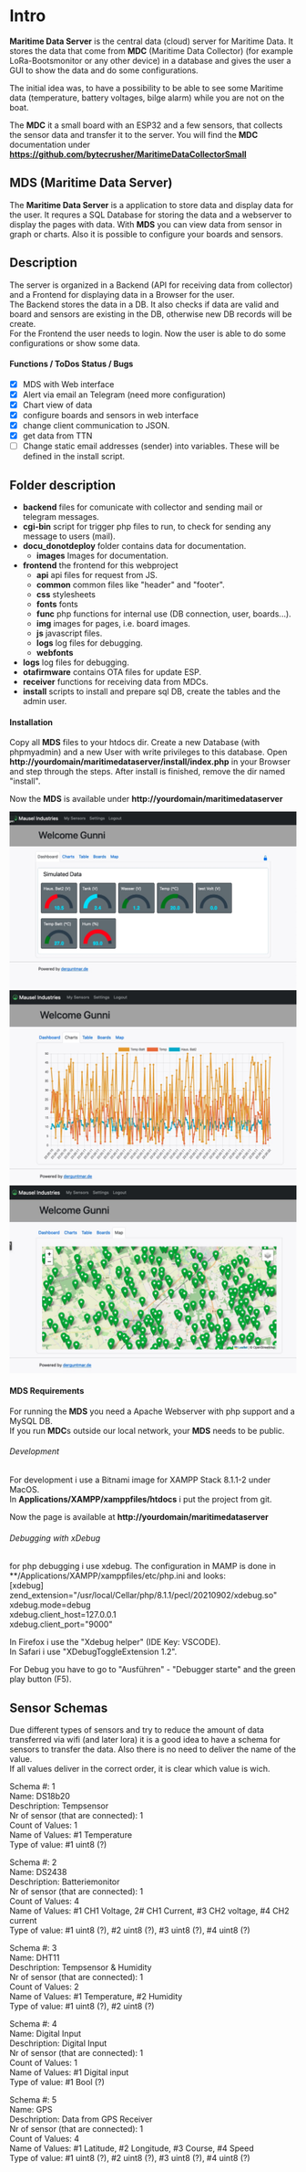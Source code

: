 # Intro
**Maritime Data Server** is the central data (cloud) server for Maritime Data. 
It stores the data that come from **MDC** (Maritime Data Collector) (for example LoRa-Bootsmonitor or any other device) in a database and gives the user a GUI to show the data and do some configurations.

The initial idea was, to have a possibility to be able to see some Maritime data (temperature, battery voltages, bilge alarm) while you are not on the boat.  

The **MDC** it a small board with an ESP32 and a few sensors, that collects the sensor data and transfer it to the server.
You will find the **MDC** documentation under **https://github.com/bytecrusher/MaritimeDataCollectorSmall**

## **MDS** (Maritime Data Server)

The **Maritime Data Server** is a application to store data and display data for the user.
It requres a SQL Database for storing the data and a webserver to display the pages with data.
With **MDS** you can view data from sensor in graph or charts.
Also it is possible to configure your boards and sensors.

## Description
The server is organized in a Backend (API for receiving data from collector) and a Frontend for displaying data in a Browser for the user.  
The Backend stores the data in a DB. It also checks if data are valid and board and sensors are existing in the DB, otherwise new DB records will be create.  
For the Frontend the user needs to login. Now the user is able to do some configurations or show some data.

#### Functions / ToDos Status / Bugs
- [x] MDS with Web interface
- [x] Alert via email an Telegram (need more configuration)
- [x] Chart view of data
- [x] configure boards and sensors in web interface
- [x] change client communication to JSON.
- [x] get data from TTN
- [ ] Change static email addresses (sender) into variables. These will be defined in the install script.

## Folder description

- **backend** files for comunicate with collector and sending mail or telegram messages.
- **cgi-bin** script for trigger php files to run, to check for sending any message to users (mail).
- **docu_donotdeploy** folder contains data for documentation.
     - **images** Images for documentation.
- **frontend** the frontend for this webproject
     - **api** api files for request from JS.
     - **common** common files like "header" and "footer".
     - **css** stylesheets
     - **fonts** fonts
     - **func** php functions for internal use (DB connection, user, boards...).
     - **img** images for pages, i.e. board images.
     - **js** javascript files.
     - **logs** log files for debugging.
     - **webfonts**
- **logs** log files for debugging.
- **otafirmware** contains OTA files for update ESP.
- **receiver** functions for receiving data from MDCs.
- **install** scripts to install and prepare sql DB, create the tables and the admin user.


#### Installation
Copy all **MDS** files to your htdocs dir.
Create a new Database (with phpmyadmin) and a new User with write privileges to this database.
Open **http://yourdomain/maritimedataserver/install/index.php** in your Browser and step through the steps.
After install is finished, remove the dir named "install".

Now the **MDS** is available under **http://yourdomain/maritimedataserver**

![Preview Sensors](docu_donotdeploy/images/preview_sensors.jpg)
![Preview Chart](docu_donotdeploy/images/preview_chart.jpg)
![Preview Map](docu_donotdeploy/images/preview_map.jpg)

#### MDS Requirements
For running the **MDS** you need a Apache Webserver with php support and a MySQL DB.  
If you run **MDC**s outside our local network, your **MDS** needs to be public.

###### Development
For development i use a Bitnami image for XAMPP Stack 8.1.1-2 under MacOS.  
In **Applications/XAMPP/xamppfiles/htdocs** i put the project from git.

Now the page is available at **http://yourdomain/maritimedataserver**

###### Debugging with xDebug
for php debugging i use xdebug.
The configuration in MAMP is done in **/Applications/XAMPP/xamppfiles/etc/php.ini and looks:  
[xdebug]  
zend_extension="/usr/local/Cellar/php/8.1.1/pecl/20210902/xdebug.so"  
xdebug.mode=debug  
xdebug.client_host=127.0.0.1  
xdebug.client_port="9000"  

In Firefox i use the "Xdebug helper" (IDE Key: VSCODE).  
In Safari i use "XDebugToggleExtension 1.2".

For Debug you have to go to "Ausführen" - "Debugger starte" and the green play button (F5).

## Sensor Schemas
Due different types of sensors and try to reduce the amount of data transferred via wifi (and later lora) it is a good idea to have a schema for sensors to transfer the data.
Also there is no need to deliver the name of the value.  
If all values deliver in the correct order, it is clear which value is wich.

Schema #: 1  
Name: DS18b20  
Deschription: Tempsensor  
Nr of sensor (that are connected): 1  
Count of Values: 1  
Name of Values: #1 Temperature  
Type of value: #1 uint8 (?)  

Schema #: 2  
Name: DS2438  
Deschription: Batteriemonitor  
Nr of sensor (that are connected): 1  
Count of Values: 4  
Name of Values: #1 CH1 Voltage, 2# CH1 Current, #3 CH2 voltage, #4 CH2 current  
Type of value: #1 uint8 (?), #2 uint8 (?), #3 uint8 (?), #4 uint8 (?)  

Schema #: 3  
Name: DHT11  
Deschription: Tempsensor & Humidity  
Nr of sensor (that are connected): 1  
Count of Values: 2  
Name of Values: #1 Temperature, #2 Humidity  
Type of value: #1 uint8 (?), #2 uint8 (?)  

Schema #: 4  
Name: Digital Input  
Deschription: Digital Input  
Nr of sensor (that are connected): 1  
Count of Values: 1  
Name of Values: #1 Digital input  
Type of value: #1 Bool (?)  

Schema #: 5  
Name: GPS  
Deschription: Data from GPS Receiver  
Nr of sensor (that are connected): 1  
Count of Values: 4  
Name of Values: #1 Latitude, #2 Longitude, #3 Course, #4 Speed  
Type of value: #1 uint8 (?), #2 uint8 (?), #3 uint8 (?), #4 uint8 (?)  

